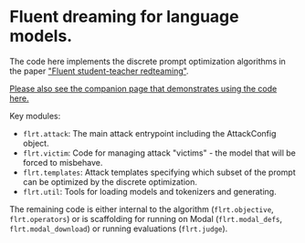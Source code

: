 # Fluent dreaming for language models.

The code here implements the discrete prompt optimization algorithms in the paper ["Fluent student-teacher redteaming"](https://confirmlabs.org/papers/flrt.pdf).

[Please also see the companion page that demonstrates using the code here.](https://confirmlabs.org/posts/flrt.html)

Key modules:
- `flrt.attack`: The main attack entrypoint including the AttackConfig object.
- `flrt.victim`: Code for managing attack "victims" - the model that will be forced to misbehave.
- `flrt.templates`: Attack templates specifying which subset of the prompt can be optimized by the discrete optimization.
- `flrt.util`: Tools for loading models and tokenizers and generating.

The remaining code is either internal to the algorithm (`flrt.objective`, `flrt.operators`) or is scaffolding for running on Modal (`flrt.modal_defs`, `flrt.modal_download`) or running evaluations (`flrt.judge`).

